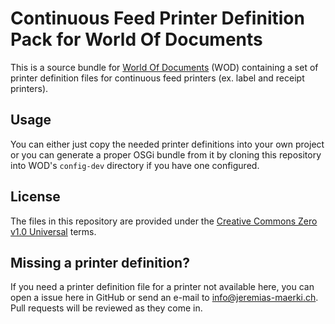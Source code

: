 # Continuous Feed Printer Definition Pack for World Of Documents

This is a source bundle for [World Of Documents](https://worldofdocuments.ch) (WOD) containing a set of printer definition files for continuous feed printers (ex. label and receipt printers).

## Usage

You can either just copy the needed printer definitions into your own project or you can generate a proper OSGi bundle from it by cloning this repository into WOD's `config-dev` directory if you have one configured.

## License

The files in this repository are provided under the [Creative Commons Zero v1.0 Universal](https://creativecommons.org/publicdomain/zero/1.0/) terms.

## Missing a printer definition?

If you need a printer definition file for a printer not available here, you can open a issue here in GitHub or send an e-mail to info@jeremias-maerki.ch. Pull requests will be reviewed as they come in.
